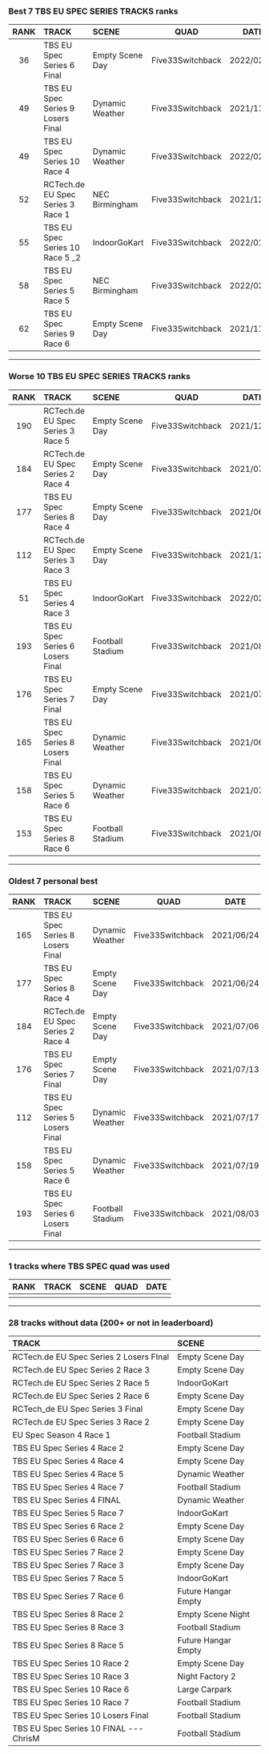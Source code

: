 ### Best 7 TBS EU SPEC SERIES TRACKS ranks
|RANK|TRACK|SCENE|QUAD|DATE|
|:---:|:---|:---|:---:|:---:|
|36|TBS EU Spec Series 6 Final|Empty Scene Day|Five33Switchback|2022/02/10|
|49|TBS EU Spec Series 9 Losers Final|Dynamic Weather|Five33Switchback|2021/11/16|
|49|TBS EU Spec Series 10 Race 4|Dynamic Weather|Five33Switchback|2022/02/08|
|52|RCTech.de EU Spec Series 3 Race 1|NEC Birmingham|Five33Switchback|2021/12/13|
|55|TBS EU Spec Series 10 Race 5 _2|IndoorGoKart|Five33Switchback|2022/01/27|
|58|TBS EU Spec Series 5 Race 5|NEC Birmingham|Five33Switchback|2022/02/14|
|62|TBS EU Spec Series 9 Race 6|Empty Scene Day|Five33Switchback|2021/11/16|
---
### Worse 10 TBS EU SPEC SERIES TRACKS ranks
|RANK|TRACK|SCENE|QUAD|DATE|
|:---:|:---|:---|:---:|:---:|
|190|RCTech.de EU Spec Series 3 Race 5|Empty Scene Day|Five33Switchback|2021/12/13|
|184|RCTech.de EU Spec Series 2 Race 4|Empty Scene Day|Five33Switchback|2021/07/06|
|177|TBS EU Spec Series 8 Race 4|Empty Scene Day|Five33Switchback|2021/06/24|
|112|RCTech.de EU Spec Series 3 Race 3|Empty Scene Day|Five33Switchback|2021/12/14|
|51|TBS EU Spec Series 4 Race 3|IndoorGoKart|Five33Switchback|2022/02/16|
|193|TBS EU Spec Series 6 Losers Final|Football Stadium|Five33Switchback|2021/08/03|
|176|TBS EU Spec Series 7 Final|Empty Scene Day|Five33Switchback|2021/07/13|
|165|TBS EU Spec Series 8 Losers Final|Dynamic Weather|Five33Switchback|2021/06/24|
|158|TBS EU Spec Series 5 Race 6|Dynamic Weather|Five33Switchback|2021/07/19|
|153|TBS EU Spec Series 8 Race 6|Football Stadium|Five33Switchback|2021/08/09|
---
### Oldest 7 personal best
|RANK|TRACK|SCENE|QUAD|DATE|
|:---:|:---|:---|:---:|:---:|
|165|TBS EU Spec Series 8 Losers Final|Dynamic Weather|Five33Switchback|2021/06/24|
|177|TBS EU Spec Series 8 Race 4|Empty Scene Day|Five33Switchback|2021/06/24|
|184|RCTech.de EU Spec Series 2 Race 4|Empty Scene Day|Five33Switchback|2021/07/06|
|176|TBS EU Spec Series 7 Final|Empty Scene Day|Five33Switchback|2021/07/13|
|112|TBS EU Spec Series 5 Losers Final|Dynamic Weather|Five33Switchback|2021/07/17|
|158|TBS EU Spec Series 5 Race 6|Dynamic Weather|Five33Switchback|2021/07/19|
|193|TBS EU Spec Series 6 Losers Final|Football Stadium|Five33Switchback|2021/08/03|
---
### 1 tracks where TBS SPEC quad was used
|RANK|TRACK|SCENE|QUAD|DATE|
|:---:|:---|:---|:---:|:---:|
||||||
---
### 28 tracks without data (200+ or not in leaderboard)
|TRACK|SCENE|
|:---|:---|
|RCTech.de EU Spec Series 2 Losers FInal|Empty Scene Day|
|RCTech.de EU Spec Series 2 Race 3|Empty Scene Day|
|RCTech.de EU Spec Series 2 Race 5|IndoorGoKart|
|RCTech.de EU Spec Series 2 Race 6|Empty Scene Day|
|RCTech_de EU Spec Series 3 Final|Empty Scene Day|
|RCTech.de EU Spec Series 3 Race 2|Empty Scene Day|
|EU Spec Season 4 Race 1|Football Stadium|
|TBS EU Spec Series 4 Race 2|Empty Scene Day|
|TBS EU Spec Series 4 Race 4|Empty Scene Day|
|TBS EU Spec Series 4 Race 5|Dynamic Weather|
|TBS EU Spec Series 4 Race 7|Football Stadium|
|TBS EU Spec Series 4 FINAL|Dynamic Weather|
|TBS EU Spec Series 5 Race 7|IndoorGoKart|
|TBS EU Spec Series 6 Race 2|Empty Scene Day|
|TBS EU Spec Series 6 Race 6|Empty Scene Day|
|TBS EU Spec Series 7 Race 2|Empty Scene Day|
|TBS EU Spec Series 7 Race 3|Empty Scene Day|
|TBS EU Spec Series 7 Race 5|IndoorGoKart|
|TBS EU Spec Series 7 Race 6|Future Hangar Empty|
|TBS EU Spec Series 8 Race 2|Empty Scene Night|
|TBS EU Spec Series 8 Race 3|Football Stadium|
|TBS EU Spec Series 8 Race 5|Future Hangar Empty|
|TBS EU Spec Series 10 Race 2|Empty Scene Day|
|TBS EU Spec Series 10 Race 3|Night Factory 2|
|TBS EU Spec Series 10 Race 6|Large Carpark|
|TBS EU Spec Series 10 Race 7|Football Stadium|
|TBS EU Spec Series 10 Losers Final|Football Stadium|
|TBS EU Spec Series 10 FINAL --- ChrisM|Football Stadium|

